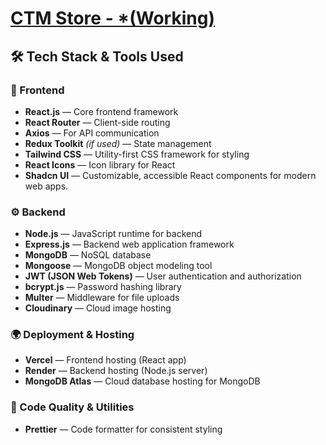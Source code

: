 # [CTM Store - *(Working)](https://ctmstore-adityas-projects-f678353b.vercel.app/) #

## 🛠️ Tech Stack & Tools Used

### 🧩 Frontend
- **React.js** — Core frontend framework
- **React Router** — Client-side routing
- **Axios** — For API communication
- **Redux Toolkit** *(if used)* — State management
- **Tailwind CSS** — Utility-first CSS framework for styling
- **React Icons** — Icon library for React
- **Shadcn UI** — Customizable, accessible React components for modern web apps. 

### ⚙️ Backend
- **Node.js** — JavaScript runtime for backend
- **Express.js** — Backend web application framework
- **MongoDB** — NoSQL database
- **Mongoose** — MongoDB object modeling tool
- **JWT (JSON Web Tokens)** — User authentication and authorization
- **bcrypt.js** — Password hashing library
- **Multer** — Middleware for file uploads
- **Cloudinary** — Cloud image hosting

### 🌍 Deployment & Hosting
- **Vercel** — Frontend hosting (React app)
- **Render** — Backend hosting (Node.js server)
- **MongoDB Atlas** — Cloud database hosting for MongoDB

### 🧹 Code Quality & Utilities
- **Prettier** — Code formatter for consistent styling
